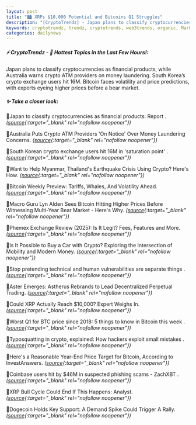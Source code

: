 ```yaml
---
layout: post
title: "🏙️ XRPs $10,000 Potential and Bitcoins Q1 Struggles"
description: "[CryptoTrendz] - Japan plans to classify cryptocurrencies as financial products, while Australia warns crypto ATM providers on money laundering. South Korea’s crypto exchange users hit 16M. Bitcoin faces volatility and price predictions, with experts eyeing higher prices before a bear market."
keywords: cryptotrendz, trendz, cryptotrends, web3trends, organic, Market, Bitcoin, BTC, Crypto, XRP
categories: dailynews
---
```


##### ⚡ CryptoTrendz - 📌 *Hottest Topics in the Last Few Hours!:*

Japan plans to classify cryptocurrencies as financial products, while Australia warns crypto ATM providers on money laundering. South Korea’s crypto exchange users hit 16M. Bitcoin faces volatility and price predictions, with experts eyeing higher prices before a bear market.

##### ✨ *Take a closer look:*


🔹Japan to classify cryptocurrencies as financial products: Report . *([source](https://s.avyag.com/qdx6){:target="_blank" rel="nofollow noopener"})*

🔹Australia Puts Crypto ATM Providers 'On Notice' Over Money Laundering Concerns. *([source](https://s.avyag.com/6zdh){:target="_blank" rel="nofollow noopener"})*

🔹South Korean crypto exchange users hit 16M in 'saturation point' . *([source](https://s.avyag.com/ftcf){:target="_blank" rel="nofollow noopener"})*

🔹Want to Help Myanmar, Thailand's Earthquake Crisis Using Crypto? Here's How. *([source](https://s.avyag.com/d9j6){:target="_blank" rel="nofollow noopener"})*

🔹Bitcoin Weekly Preview: Tariffs, Whales, And Volatility Ahead. *([source](https://s.avyag.com/hfuo){:target="_blank" rel="nofollow noopener"})*

🔹Macro Guru Lyn Alden Sees Bitcoin Hitting Higher Prices Before Witnessing Multi-Year Bear Market - Here's Why. *([source](https://s.avyag.com/z7rg){:target="_blank" rel="nofollow noopener"})*

🔹Phemex Exchange Review (2025): Is It Legit? Fees, Features and More. *([source](https://s.avyag.com/tzux){:target="_blank" rel="nofollow noopener"})*

🔹Is It Possible to Buy a Car with Crypto? Exploring the Intersection of Mobility and Modern Money. *([source](https://s.avyag.com/pzmv){:target="_blank" rel="nofollow noopener"})*

🔹Stop pretending technical and human vulnerabilities are separate things . *([source](https://s.avyag.com/81mb){:target="_blank" rel="nofollow noopener"})*

🔹Aster Emerges: Astherus Rebrands to Lead Decentralized Perpetual Trading. *([source](https://s.avyag.com/hyq0){:target="_blank" rel="nofollow noopener"})*

🔹Could XRP Actually Reach $10,000? Expert Weighs In. *([source](https://s.avyag.com/n1u6){:target="_blank" rel="nofollow noopener"})*

🔹Worst Q1 for BTC price since 2018: 5 things to know in Bitcoin this week . *([source](https://s.avyag.com/wf3q){:target="_blank" rel="nofollow noopener"})*

🔹Typosquatting in crypto, explained: How hackers exploit small mistakes . *([source](https://s.avyag.com/rlmb){:target="_blank" rel="nofollow noopener"})*

🔹Here's a Reasonable Year-End Price Target for Bitcoin, According to InvestAnswers. *([source](https://s.avyag.com/e7m6){:target="_blank" rel="nofollow noopener"})*

🔹Coinbase users hit by $46M in suspected phishing scams - ZachXBT . *([source](https://s.avyag.com/wa25){:target="_blank" rel="nofollow noopener"})*

🔹XRP Bull Cycle Could End If This Happens: Analyst. *([source](https://s.avyag.com/whfw){:target="_blank" rel="nofollow noopener"})*

🔹Dogecoin Holds Key Support: A Demand Spike Could Trigger A Rally. *([source](https://s.avyag.com/pucx){:target="_blank" rel="nofollow noopener"})*
